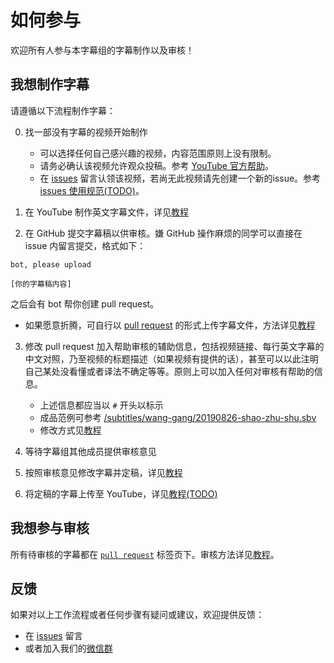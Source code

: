 # 如何参与

欢迎所有人参与本字幕组的字幕制作以及审核！

## 我想制作字幕

请遵循以下流程制作字幕：

0. 找一部没有字幕的视频开始制作
   - 可以选择任何自己感兴趣的视频，内容范围原则上没有限制。
   - 请务必确认该视频允许观众投稿。参考 [YouTube 官方帮助](https://support.google.com/youtube/answer/6054623)。
   - 在 [issues](/../../issues) 留言认领该视频，若尚无此视频请先创建一个新的issue。参考 [issues 使用规范(TODO)](docs/issues-guideline.md)。

1. 在 YouTube 制作英文字幕文件，详见[教程](tutorial/create-subtitle-file.md)

2. 在 GitHub 提交字幕稿以供审核。嫌 GitHub 操作麻烦的同学可以直接在 issue 内留言提交，格式如下：
```
bot, please upload

[你的字幕稿内容]
```
之后会有 bot 帮你创建 pull request。

- 如果愿意折腾，可自行以 [pull request](/../../compare) 的形式上传字幕文件，方法详见[教程](tutorial/upload-subtitle-pr.md)

3. 修改 pull request 加入帮助审核的辅助信息，包括视频链接、每行英文字幕的中文对照，乃至视频的标题描述（如果视频有提供的话），甚至可以以此注明自己某处没看懂或者译法不确定等等。原则上可以加入任何对审核有帮助的信息。
   - 上述信息都应当以 `#` 开头以标示
   - 成品范例可参考 [/subtitles/wang-gang/20190826-shao-zhu-shu.sbv](/subtitles/wang-gang/20190826-shao-zhu-shu.sbv)
   - 修改方式见[教程](tutorial/Commit-change.md)

4. 等待字幕组其他成员提供审核意见

5. 按照审核意见修改字幕并定稿，详见[教程](tutorial/Commit-change.md)

6. 将定稿的字幕上传至 YouTube，详见[教程(TODO)](tutorial/upload-subtitle-file.md)

## 我想参与审核

所有待审核的字幕都在 [`pull request`](/../../pulls) 标签页下。审核方法详见[教程](tutorial/review-comment.md)。

## 反馈

如果对以上工作流程或者任何步骤有疑问或建议，欢迎提供反馈：
- 在 [issues](/../../issues) 留言
- 或者加入我们的[微信群](docs/wechat.md)
